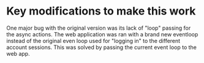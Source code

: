 # Key modifications to make this work 

One major bug with the original version was its lack of "loop" passing for the async actions. The web application was ran with a brand new eventloop instead of the original even loop used for "logging in" to the different account sessions. This was solved by passing the current event loop to the web app. 



